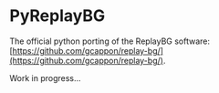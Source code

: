 # PyReplayBG

The official python porting of the ReplayBG software: [https://github.com/gcappon/replay-bg/](https://github.com/gcappon/replay-bg/).

Work in progress...
